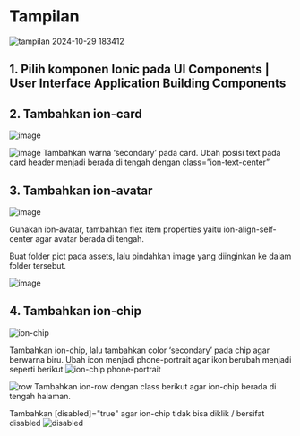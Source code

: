 # Tampilan
![tampilan 2024-10-29 183412](https://github.com/user-attachments/assets/5a30cb19-c2eb-445c-bee6-c5560d8d2822)

## 1.	Pilih komponen Ionic pada UI Components | User Interface Application Building Components
## 2.	Tambahkan ion-card
![image](https://github.com/user-attachments/assets/5c12c3a4-6de0-4db6-810f-cc6f349eb8b0)

![image](https://github.com/user-attachments/assets/509f23c1-f475-421f-af74-fa141aa050b3)
Tambahkan warna ‘secondary’ pada card. Ubah posisi text pada card header menjadi berada di tengah dengan class=”ion-text-center”
## 3.	Tambahkan ion-avatar
![image](https://github.com/user-attachments/assets/0fa93346-2e96-4726-bd2c-bd66cac329a3)

Gunakan ion-avatar, tambahkan flex item properties yaitu ion-align-self-center agar avatar berada di tengah.


Buat folder pict pada assets, lalu pindahkan image yang diinginkan ke dalam folder tersebut.

![image](https://github.com/user-attachments/assets/b917204a-091d-4d67-977b-59ca7906090e)
## 4.	Tambahkan ion-chip
![ion-chip](https://github.com/user-attachments/assets/10d1ccc3-9abd-4439-a9bf-6cb5d65941a0)

Tambahkan ion-chip, lalu tambahkan color ‘secondary’ pada chip agar berwarna biru. Ubah icon menjadi phone-portrait agar ikon berubah menjadi seperti berikut
![ion-chip phone-portrait](https://github.com/user-attachments/assets/07755b52-53cd-4f81-8d44-49a036c16511)

![row](https://github.com/user-attachments/assets/4cd509a5-0d8f-4714-9f45-cd62a9d753d5)
Tambahkan ion-row dengan class berikut <ion-row class="ion-justify-content-center"> agar ion-chip berada di tengah halaman.

Tambahkan [disabled]="true" agar ion-chip tidak bisa diklik / bersifat disabled
![disabled](https://github.com/user-attachments/assets/87d0e5b4-c3a9-4ff0-8484-95280cc48d68)



